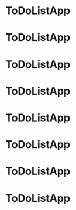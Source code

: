 # ToDoListApp
# ToDoListApp
# ToDoListApp
# ToDoListApp
# ToDoListApp
# ToDoListApp
# ToDoListApp
# ToDoListApp
